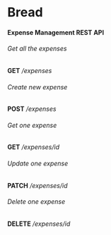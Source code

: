 # Bread
#### Expense Management REST API

###### Get all the expenses

**GET**  _/expenses_ 

###### Create new expense

**POST**  _/expenses_ 

###### Get one expense

**GET**  _/expenses/id_ 

###### Update one expense 

**PATCH**  _/expenses/id_

###### Delete one expense 

**DELETE**  _/expenses/id_ 
